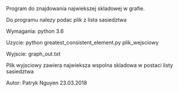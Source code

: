 Program do znajdowania najwiekszej skladowej w grafie.

Do programu nalezy podac plik z lista sasiedztwa

Wymagania: python 3.6

Uzycie:
python greatest_consistent_element.py plik_wejsciowy


Wyjscie:
graph_out.txt

Plik wyjsciowy zawiera najwieksza wspolna skladowa w postaci listy sasiedztwa


Autor: Patryk Nguyen 23.03.2018